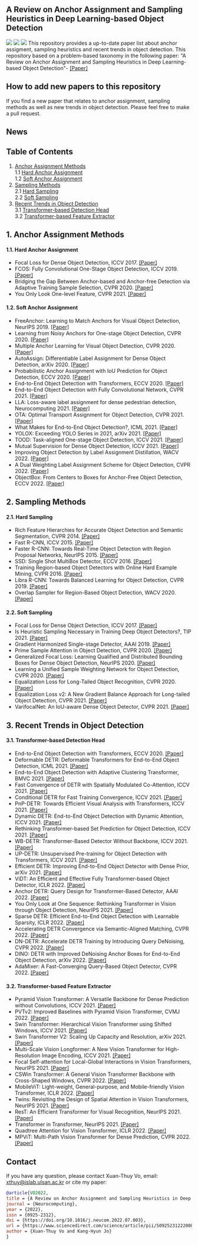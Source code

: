 ## A Review on Anchor Assignment and Sampling Heuristics in Deep Learning-based Object Detection
![](assets/network.png)
![](assets/assignment.png)
![](assets/transformer.png)
This repository provides a up-to-date paper list about anchor assigment, sampling heuristics and recent trends in object detection. This repository based on a problem-based taxonomy in the following paper: "A Review on Anchor Assignment and Sampling Heuristics in Deep Learning-based Object Detection"- [[Paper]](https://www.sciencedirect.com/science/article/abs/pii/S092523122200861X?via%3Dihub)
## How to add new papers to this repository
If you find a new paper that relates to anchor assignment, sampling methods as well as new trends in object detection. Please feel free to make a pull request.
## News

## Table of Contents
1. [Anchor Assignment Methods](#1)  
    1.1 [Hard Anchor Assignment](#1.1)  
    1.2 [Soft Anchor Assignment](#1.2)     
2. [Sampling Methods](#2)  
    2.1 [Hard Sampling](#2.1)    
    2.2 [Soft Sampling](#2.2)  
3. [Recent Trends in Object Detection](#3)  
    3.1 [Transformer-based Detection Head](#3.1)  
    3.2 [Transformer-based Feature Extractor](#3.2)  


## 1. Anchor Assignment Methods <a name="1"></a>
#### 1.1. Hard Anchor Assignment <a name="1.1"></a>
  - Focal Loss for Dense Object Detection, ICCV 2017. [[Paper]](https://openaccess.thecvf.com/content_ICCV_2017/papers/Lin_Focal_Loss_for_ICCV_2017_paper.pdf)
  - FCOS: Fully Convolutional One-Stage Object Detection, ICCV 2019. [[Paper]](https://openaccess.thecvf.com/content_ICCV_2019/papers/Tian_FCOS_Fully_Convolutional_One-Stage_Object_Detection_ICCV_2019_paper.pdf)
  - Bridging the Gap Between Anchor-based and Anchor-free Detection via Adaptive Training Sample Selection, CVPR 2020. [[Paper]](https://openaccess.thecvf.com/content_CVPR_2020/papers/Zhang_Bridging_the_Gap_Between_Anchor-Based_and_Anchor-Free_Detection_via_Adaptive_CVPR_2020_paper.pdf)
  - You Only Look One-level Feature, CVPR 2021. [[Paper]](https://openaccess.thecvf.com/content/CVPR2021/papers/Chen_You_Only_Look_One-Level_Feature_CVPR_2021_paper.pdf)
#### 1.2. Soft Anchor Assignment <a name="1.2"></a>
  - FreeAnchor: Learning to Match Anchors for Visual Object Detection, NeurIPS 2019. [[Paper]](https://proceedings.neurips.cc/paper/2019/file/43ec517d68b6edd3015b3edc9a11367b-Paper.pdf)
  - Learning from Noisy Anchors for One-stage Object Detection, CVPR 2020. [[Paper]](https://openaccess.thecvf.com/content_CVPR_2020/papers/Li_Learning_From_Noisy_Anchors_for_One-Stage_Object_Detection_CVPR_2020_paper.pdf)
  - Multiple Anchor Learning for Visual Object Detection, CVPR 2020. [[Paper]](https://openaccess.thecvf.com/content_CVPR_2020/papers/Ke_Multiple_Anchor_Learning_for_Visual_Object_Detection_CVPR_2020_paper.pdf)
  - AutoAssign: Differentiable Label Assignment for Dense Object Detection, arXiv 2020. [[Paper]](https://arxiv.org/pdf/2007.03496.pdf)
  - Probabilistic Anchor Assignment with IoU Prediction for Object Detection, ECCV 2020. [[Paper]](https://www.ecva.net/papers/eccv_2020/papers_ECCV/papers/123700358.pdf)
  - End-to-End Object Detection with Transformers, ECCV 2020. [[Paper]](https://www.ecva.net/papers/eccv_2020/papers_ECCV/papers/123460205.pdf)
  - End-to-End Object Detection with Fully Convolutional Network, CVPR 2021. [[Paper]](https://openaccess.thecvf.com/content/CVPR2021/papers/Wang_End-to-End_Object_Detection_With_Fully_Convolutional_Network_CVPR_2021_paper.pdf)
  - LLA: Loss-aware label assignment for dense pedestrian detection, Neurocomputing 2021. [[Paper]](https://www.sciencedirect.com/science/article/pii/S0925231221011796)
  - OTA: Optimal Transport Assignment for Object Detection, CVPR 2021. [[Paper]](https://openaccess.thecvf.com/content/CVPR2021/papers/Ge_OTA_Optimal_Transport_Assignment_for_Object_Detection_CVPR_2021_paper.pdf)
  - What Makes for End-to-End Object Detection?, ICML 2021. [[Paper]](http://proceedings.mlr.press/v139/sun21b/sun21b.pdf)
  - YOLOX: Exceeding YOLO Series in 2021, arXiv 2021. [[Paper]](https://arxiv.org/pdf/2107.08430.pdf)
  - TOOD: Task-aligned One-stage Object Detection, ICCV 2021. [[Paper]](https://openaccess.thecvf.com/content/ICCV2021/papers/Feng_TOOD_Task-Aligned_One-Stage_Object_Detection_ICCV_2021_paper.pdf)
  - Mutual Supervision for Dense Object Detection, ICCV 2021. [[Paper]](https://arxiv.org/pdf/2109.05986.pdf)
  - Improving Object Detection by Label Assignment Distillation, WACV 2022. [[Paper]](https://arxiv.org/pdf/2108.10520.pdf)
  - A Dual Weighting Label Assignment Scheme for Object Detection, CVPR 2022. [[Paper]](https://arxiv.org/pdf/2203.09730.pdf)
  - ObjectBox: From Centers to Boxes for Anchor-Free Object Detection, ECCV 2022. [[Paper]](https://arxiv.org/pdf/2207.06985v1.pdf)
## 2. Sampling Methods <a name="2"></a>
#### 2.1. Hard Sampling <a name="2.1"></a>
  - Rich Feature Hierarchies for Accurate Object Detection and Semantic Segmentation, CVPR 2014. [[Paper]](https://www.cv-foundation.org/openaccess/content_cvpr_2014/papers/Girshick_Rich_Feature_Hierarchies_2014_CVPR_paper.pdf)
  - Fast R-CNN, ICCV 2015. [[Paper]](https://www.cv-foundation.org/openaccess/content_iccv_2015/papers/Girshick_Fast_R-CNN_ICCV_2015_paper.pdf)
  - Faster R-CNN: Towards Real-Time Object Detection with Region Proposal Networks, NeurIPS 2015. [[Paper]](https://papers.nips.cc/paper/2015/file/14bfa6bb14875e45bba028a21ed38046-Paper.pdf)
  - SSD: Single Shot MultiBox Detector, ECCV 2016. [[Paper]](https://arxiv.org/pdf/1512.02325.pdf)
  - Training Region-based Object Detectors with Online Hard Example Mining, CVPR 2016. [[Paper]](https://openaccess.thecvf.com/content_cvpr_2016/papers/Shrivastava_Training_Region-Based_Object_CVPR_2016_paper.pdf)
  - Libra R-CNN: Towards Balanced Learning for Object Detection, CVPR 2019. [[Paper]](https://openaccess.thecvf.com/content_CVPR_2019/papers/Pang_Libra_R-CNN_Towards_Balanced_Learning_for_Object_Detection_CVPR_2019_paper.pdf)
  - Overlap Sampler for Region-Based Object Detection, WACV 2020. [[Paper]](https://openaccess.thecvf.com/content_WACV_2020/papers/Chen_Overlap_Sampler_for_Region-Based_Object_Detection_WACV_2020_paper.pdf)
#### 2.2. Soft Sampling <a name="2.2"></a>
  - Focal Loss for Dense Object Detection, ICCV 2017. [[Paper]](https://openaccess.thecvf.com/content_ICCV_2017/papers/Lin_Focal_Loss_for_ICCV_2017_paper.pdf)
  - Is Heuristic Sampling Necessary in Training Deep Object Detectors?, TIP 2021. [[Paper]](https://ieeexplore.ieee.org/stamp/stamp.jsp?tp=&arnumber=9526287)
  - Gradient Harmonized Single-stage Detector, AAAI 2019. [[Paper]](https://arxiv.org/pdf/1811.05181.pdf)
  - Prime Sample Attention in Object Detection, CVPR 2020. [[Paper]](https://openaccess.thecvf.com/content_CVPR_2020/papers/Cao_Prime_Sample_Attention_in_Object_Detection_CVPR_2020_paper.pdf)
  - Generalized Focal Loss: Learning Qualified and Distributed Bounding Boxes for Dense Object Detection, NeurIPS 2020. [[Paper]](https://arxiv.org/pdf/2006.04388.pdf)
  - Learning a Unified Sample Weighting Network for Object Detection, CVPR 2020. [[Paper]](https://openaccess.thecvf.com/content_CVPR_2020/papers/Cai_Learning_a_Unified_Sample_Weighting_Network_for_Object_Detection_CVPR_2020_paper.pdf)
  - Equalization Loss for Long-Tailed Object Recognition, CVPR 2020. [[Paper]](https://arxiv.org/pdf/2003.05176.pdf)
  - Equalization Loss v2: A New Gradient Balance Approach for Long-tailed Object Detection, CVPR 2021. [[Paper]](https://arxiv.org/pdf/2012.08548.pdf)
  - VarifocalNet: An IoU-aware Dense Object Detector, CVPR 2021. [[Paper]](https://openaccess.thecvf.com/content/CVPR2021/papers/Zhang_VarifocalNet_An_IoU-Aware_Dense_Object_Detector_CVPR_2021_paper.pdf)
## 3. Recent Trends in Object Detection <a name="3"></a>
#### 3.1. Transformer-based Detection Head <a name="3.1"></a>
  - End-to-End Object Detection with Transformers, ECCV 2020. [[Paper]](https://www.ecva.net/papers/eccv_2020/papers_ECCV/papers/123460205.pdf)
  - Deformable DETR: Deformable Transformers for End-to-End Object Detection, ICML 2021. [[Paper]](https://openreview.net/forum?id=gZ9hCDWe6ke)
  - End-to-End Object Detection with Adaptive Clustering Transformer, BMVC 2021. [[Paper]](https://arxiv.org/pdf/2011.09315.pdf)
  - Fast Convergence of DETR with Spatially Modulated Co-Attention, ICCV 2021. [[Paper]](https://openaccess.thecvf.com/content/ICCV2021/papers/Gao_Fast_Convergence_of_DETR_With_Spatially_Modulated_Co-Attention_ICCV_2021_paper.pdf)
  - Conditional DETR for Fast Training Convergence, ICCV 2021. [[Paper]](https://openaccess.thecvf.com/content/ICCV2021/papers/Meng_Conditional_DETR_for_Fast_Training_Convergence_ICCV_2021_paper.pdf)
  - PnP-DETR: Towards Efficient Visual Analysis with Transformers, ICCV 2021. [[Paper]](https://openaccess.thecvf.com/content/ICCV2021/papers/Wang_PnP-DETR_Towards_Efficient_Visual_Analysis_With_Transformers_ICCV_2021_paper.pdf)
  - Dynamic DETR: End-to-End Object Detection with Dynamic Attention, ICCV 2021. [[Paper]](https://openaccess.thecvf.com/content/ICCV2021/papers/Dai_Dynamic_DETR_End-to-End_Object_Detection_With_Dynamic_Attention_ICCV_2021_paper.pdf)
  - Rethinking Transformer-based Set Prediction for Object Detection, ICCV 2021. [[Paper]](https://openaccess.thecvf.com/content/ICCV2021/papers/Sun_Rethinking_Transformer-Based_Set_Prediction_for_Object_Detection_ICCV_2021_paper.pdf)
  - WB-DETR: Transformer-Based Detector Without Backbone, ICCV 2021. [[Paper]](https://openaccess.thecvf.com/content/ICCV2021/papers/Liu_WB-DETR_Transformer-Based_Detector_Without_Backbone_ICCV_2021_paper.pdf)
  - UP-DETR: Unsupervised Pre-training for Object Detection with Transformers, ICCV 2021. [[Paper]](https://arxiv.org/pdf/2011.09094.pdf)
  - Efficient DETR: Improving End-to-End Object Detector with Dense Prior, arXiv 2021. [[Paper]](https://arxiv.org/pdf/2104.01318.pdf)
  - ViDT: An Efficient and Effective Fully Transformer-based Object Detector, ICLR 2022. [[Paper]](https://arxiv.org/pdf/2110.03921.pdf)
  - Anchor DETR: Query Design for Transformer-Based Detector, AAAI 2022. [[Paper]](https://arxiv.org/pdf/2109.07107.pdf)
  - You Only Look at One Sequence: Rethinking Transformer in Vision through Object Detection, NeurIPS 2021. [[Paper]](https://arxiv.org/pdf/2106.00666.pdf)
  - Sparse DETR: Efficient End-to-End Object Detection with Learnable Sparsity, ICLR 2022. [[Paper]](https://arxiv.org/pdf/2111.14330.pdf)
  - Accelerating DETR Convergence via Semantic-Aligned Matching, CVPR 2022. [[Paper]](https://arxiv.org/pdf/2203.06883v1.pdf)
  - DN-DETR: Accelerate DETR Training by Introducing Query DeNoising, CVPR 2022. [[Paper]](https://arxiv.org/pdf/2203.01305.pdf)
  - DINO: DETR with Improved DeNoising Anchor Boxes for End-to-End Object Detection, arXiv 2022. [[Paper]](https://arxiv.org/pdf/2203.03605v1.pdf)
  - AdaMixer: A Fast-Converging Query-Based Object Detector, CVPR 2022. [[Paper]](https://arxiv.org/pdf/2203.16507v2.pdf)
#### 3.2. Transformer-based Feature Extractor <a name="3.2"></a>
  - Pyramid Vision Transformer: A Versatile Backbone for Dense Prediction without Convolutions, ICCV 2021. [[Paper]](https://openaccess.thecvf.com/content/ICCV2021/papers/Wang_Pyramid_Vision_Transformer_A_Versatile_Backbone_for_Dense_Prediction_Without_ICCV_2021_paper.pdf)
  - PVTv2: Improved Baselines with Pyramid Vision Transformer, CVMJ 2022. [[Paper]](https://arxiv.org/pdf/2106.13797.pdf)
  - Swin Transformer: Hierarchical Vision Transformer using Shifted Windows, ICCV 2021. [[Paper]](https://openaccess.thecvf.com/content/ICCV2021/papers/Liu_Swin_Transformer_Hierarchical_Vision_Transformer_Using_Shifted_Windows_ICCV_2021_paper.pdf)
  - Swin Transformer V2: Scaling Up Capacity and Resolution, arXiv 2021. [[Paper]](https://arxiv.org/pdf/2111.09883.pdf)
  - Multi-Scale Vision Longformer: A New Vision Transformer for High-Resolution Image Encoding, ICCV 2021. [[Paper]](https://openaccess.thecvf.com/content/ICCV2021/papers/Zhang_Multi-Scale_Vision_Longformer_A_New_Vision_Transformer_for_High-Resolution_Image_ICCV_2021_paper.pdf)
  - Focal Self-attention for Local-Global Interactions in Vision Transformers, NeurIPS 2021. [[Paper]](https://arxiv.org/pdf/2107.00641.pdf)
  - CSWin Transformer: A General Vision Transformer Backbone with Cross-Shaped Windows, CVPR 2022. [[Paper]](https://arxiv.org/pdf/2107.00652.pdf)
  - MobileViT: Light-weight, General-purpose, and Mobile-friendly Vision Transformer, ICLR 2022. [[Paper]](https://arxiv.org/pdf/2110.02178.pdf)
  - Twins: Revisiting the Design of Spatial Attention in Vision Transformers, NeurIPS 2021. [[Paper]](https://papers.nips.cc/paper/2021/file/4e0928de075538c593fbdabb0c5ef2c3-Paper.pdf)
  - ResT: An Efficient Transformer for Visual Recognition, NeurIPS 2021. [[Paper]](https://arxiv.org/pdf/2105.13677.pdf)
  - Transformer in Transformer, NeurIPS 2021. [[Paper]](https://papers.nips.cc/paper/2021/file/854d9fca60b4bd07f9bb215d59ef5561-Paper.pdf)
  - Quadtree Attention for Vision Transformer, ICLR 2022. [[Paper]](https://arxiv.org/pdf/2201.02767.pdf)
  - MPViT: Multi-Path Vision Transformer for Dense Prediction, CVPR 2022. [[Paper]](https://arxiv.org/pdf/2112.11010.pdf)
  
## Contact
If you have any question, please contact Xuan-Thuy Vo, email: xthuy@islab.ulsan.ac.kr or cite my paper:
```BibTeX
@article{VO2022,
title = {A Review on Anchor Assignment and Sampling Heuristics in Deep Learning-based Object Detection},
journal = {Neurocomputing},
year = {2022},
issn = {0925-2312},
doi = {https://doi.org/10.1016/j.neucom.2022.07.003},
url = {https://www.sciencedirect.com/science/article/pii/S092523122200861X},
author = {Xuan-Thuy Vo and Kang-Hyun Jo}
}
```
